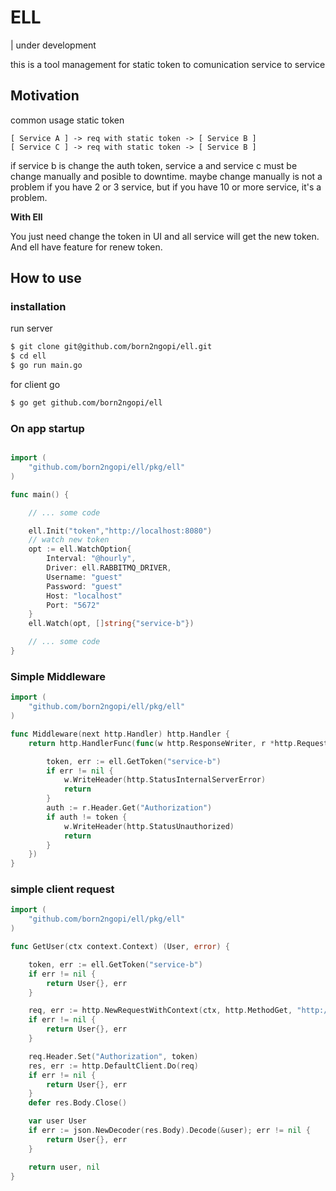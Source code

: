 # ELL

| under development

this is a tool management for static token to comunication service to service

## Motivation
common usage static token
```
[ Service A ] -> req with static token -> [ Service B ]
[ Service C ] -> req with static token -> [ Service B ]
```

if service b is change the auth token, service a and service c must be change manually and posible to downtime.
maybe change manually is not a problem if you have 2 or 3 service, but if you have 10 or more service, it's a problem.

**With Ell**

You just need change the token in UI and all service will get the new token. And ell have feature for renew token.


## How to use

### installation
run server
```bash
$ git clone git@github.com/born2ngopi/ell.git
$ cd ell
$ go run main.go
```

for client go
```bash
$ go get github.com/born2ngopi/ell
```

### On app startup
```go

import (
    "github.com/born2ngopi/ell/pkg/ell"
)

func main() {

    // ... some code

    ell.Init("token","http://localhost:8080")
    // watch new token
    opt := ell.WatchOption{
        Interval: "@hourly",
        Driver: ell.RABBITMQ_DRIVER,
        Username: "guest"
        Password: "guest"
        Host: "localhost"
        Port: "5672"
    }
    ell.Watch(opt, []string{"service-b"})

    // ... some code
}

```

### Simple Middleware
```go
import (
    "github.com/born2ngopi/ell/pkg/ell"
)

func Middleware(next http.Handler) http.Handler {
    return http.HandlerFunc(func(w http.ResponseWriter, r *http.Request) {

        token, err := ell.GetToken("service-b")
        if err != nil {
            w.WriteHeader(http.StatusInternalServerError)
            return
        }
        auth := r.Header.Get("Authorization")
        if auth != token {
            w.WriteHeader(http.StatusUnauthorized)
            return
        }
    })
}
```

### simple client request
```go
import (
    "github.com/born2ngopi/ell/pkg/ell"
)

func GetUser(ctx context.Context) (User, error) {

    token, err := ell.GetToken("service-b")
    if err != nil {
        return User{}, err
    }

    req, err := http.NewRequestWithContext(ctx, http.MethodGet, "http://service-b/user", nil)
    if err != nil {
        return User{}, err
    }

    req.Header.Set("Authorization", token)
    res, err := http.DefaultClient.Do(req)
    if err != nil {
        return User{}, err
    }
    defer res.Body.Close()

    var user User
    if err := json.NewDecoder(res.Body).Decode(&user); err != nil {
        return User{}, err
    }

    return user, nil
}
```
